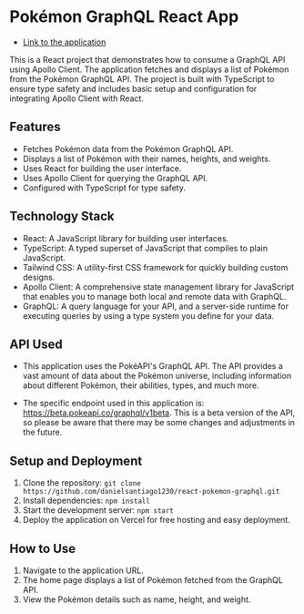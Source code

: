 # Pokémon GraphQL React App
- [Link to the application](https://react-pokemon-graphql-inky.vercel.app/)

This is a React project that demonstrates how to consume a GraphQL API using Apollo Client. The application fetches and displays a list of Pokémon from the Pokémon GraphQL API. The project is built with TypeScript to ensure type safety and includes basic setup and configuration for integrating Apollo Client with React.

## Features

- Fetches Pokémon data from the Pokémon GraphQL API.
- Displays a list of Pokémon with their names, heights, and weights.
- Uses React for building the user interface.
- Uses Apollo Client for querying the GraphQL API.
- Configured with TypeScript for type safety.

## Technology Stack

- React: A JavaScript library for building user interfaces.
- TypeScript: A typed superset of JavaScript that compiles to plain JavaScript.
- Tailwind CSS: A utility-first CSS framework for quickly building custom designs.
- Apollo Client: A comprehensive state management library for JavaScript that enables you to manage both local and remote data with GraphQL.
- GraphQL: A query language for your API, and a server-side runtime for executing queries by using a type system you define for your data.

## API Used
- This application uses the PokéAPI's GraphQL API. The API provides a vast amount of data about the Pokémon universe, including information about different Pokémon, their abilities, types, and much more.

- The specific endpoint used in this application is: https://beta.pokeapi.co/graphql/v1beta. This is a beta version of the API, so please be aware that there may be some changes and adjustments in the future.

## Setup and Deployment

1. Clone the repository: `git clone https://github.com/danielsantiago1230/react-pokemon-graphql.git`
2. Install dependencies: `npm install`
3. Start the development server: `npm start`
4. Deploy the application on Vercel for free hosting and easy deployment.

## How to Use

1. Navigate to the application URL.
2. The home page displays a list of Pokémon fetched from the GraphQL API.
3. View the Pokémon details such as name, height, and weight.